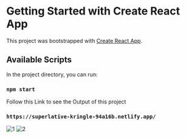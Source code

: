 # Getting Started with Create React App

This project was bootstrapped with [Create React App](https://github.com/facebook/create-react-app).

## Available Scripts

In the project directory, you can run:

### `npm start`

Follow this Link to see the Output of this project
### `https://superlative-kringle-94a16b.netlify.app/`

![1](https://user-images.githubusercontent.com/38005544/177563252-364fddb6-99d3-48d0-b0cb-bcae1f9f2074.png)
![2](https://user-images.githubusercontent.com/38005544/177563267-585119a7-ad8a-4530-b869-13958e0a28d7.png)
